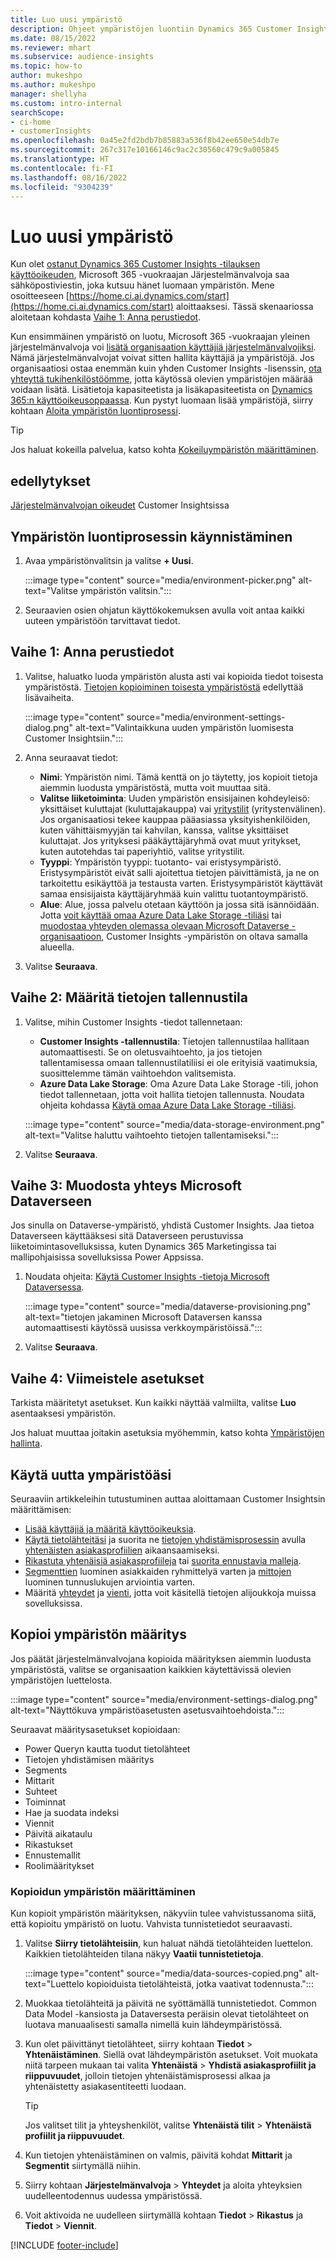 ```yaml
---
title: Luo uusi ympäristö
description: Ohjeet ympäristöjen luontiin Dynamics 365 Customer Insightsissa.
ms.date: 08/15/2022
ms.reviewer: mhart
ms.subservice: audience-insights
ms.topic: how-to
author: mukeshpo
ms.author: mukeshpo
manager: shellyha
ms.custom: intro-internal
searchScope:
- ci-home
- customerInsights
ms.openlocfilehash: 0a45e2fd2bdb7b85883a536f8b42ee650e54db7e
ms.sourcegitcommit: 267c317e10166146c9ac2c30560c479c9a005845
ms.translationtype: HT
ms.contentlocale: fi-FI
ms.lasthandoff: 08/16/2022
ms.locfileid: "9304239"
---
```

# <a name="create-a-new-environment"></a>Luo uusi ympäristö

Kun olet [ostanut Dynamics 365 Customer Insights -tilauksen käyttöoikeuden](paid-license.md), Microsoft 365 -vuokraajan Järjestelmänvalvoja saa sähköpostiviestin, joka kutsuu hänet luomaan ympäristön. Mene osoitteeseen [https://home.ci.ai.dynamics.com/start](https://home.ci.ai.dynamics.com/start) aloittaaksesi. Tässä skenaariossa aloitetaan kohdasta [Vaihe 1: Anna perustiedot](#step-1-provide-basic-information).

Kun ensimmäinen ympäristö on luotu, Microsoft 365 -vuokraajan yleinen järjestelmänvalvoja voi [lisätä organisaation käyttäjiä järjestelmänvalvojiksi](permissions.md). Nämä järjestelmänvalvojat voivat sitten hallita käyttäjiä ja ympäristöjä. Jos organisaatiosi ostaa enemmän kuin yhden Customer Insights -lisenssin, [ota yhteyttä tukihenkilöstöömme](https://go.microsoft.com/fwlink/?linkid=2079641), jotta käytössä olevien ympäristöjen määrää voidaan lisätä. Lisätietoja kapasiteetista ja lisäkapasiteetista on [Dynamics 365:n käyttöoikeusoppaassa](https://go.microsoft.com/fwlink/?LinkId=866544). Kun pystyt luomaan lisää ympäristöjä, siirry kohtaan [Aloita ympäristön luontiprosessi](#start-the-environment-creation-process).

> [!TIP]
> Jos haluat kokeilla palvelua, katso kohta [Kokeiluympäristön määrittäminen](trial-signup.md).

## <a name="prerequisites"></a>edellytykset

[Järjestelmänvalvojan oikeudet](permissions.md) Customer Insightsissa

## <a name="start-the-environment-creation-process"></a>Ympäristön luontiprosessin käynnistäminen

1. Avaa ympäristönvalitsin ja valitse **+ Uusi**.
  
   :::image type="content" source="media/environment-picker.png" alt-text="Valitse ympäristön valitsin.":::

1. Seuraavien osien ohjatun käyttökokemuksen avulla voit antaa kaikki uuteen ympäristöön tarvittavat tiedot.

## <a name="step-1-provide-basic-information"></a>Vaihe 1: Anna perustiedot

1. Valitse, haluatko luoda ympäristön alusta asti vai kopioida tiedot toisesta ympäristöstä. [Tietojen kopioiminen toisesta ympäristöstä](#copy-the-environment-configuration) edellyttää lisävaiheita.

   :::image type="content" source="media/environment-settings-dialog.png" alt-text="Valintaikkuna uuden ympäristön luomisesta Customer Insightsiin.":::

1. Anna seuraavat tiedot:

   - **Nimi**: Ympäristön nimi. Tämä kenttä on jo täytetty, jos kopioit tietoja aiemmin luodusta ympäristöstä, mutta voit muuttaa sitä.
   - **Valitse liiketoiminta**: Uuden ympäristön ensisijainen kohdeyleisö: yksittäiset kuluttajat (kuluttajakauppa) vai [yritystilit](work-with-business-accounts.md) (yritystenvälinen). Jos organisaatiosi tekee kauppaa pääasiassa yksityishenkilöiden, kuten vähittäismyyjän tai kahvilan, kanssa, valitse yksittäiset kuluttajat. Jos yrityksesi pääkäyttäjäryhmä ovat muut yritykset, kuten autotehdas tai paperiyhtiö, valitse yritystilit.
   - **Tyyppi**: Ympäristön tyyppi: tuotanto- vai eristysympäristö. Eristysympäristöt eivät salli ajoitettua tietojen päivittämistä, ja ne on tarkoitettu esikäyttöä ja testausta varten. Eristysympäristöt käyttävät samaa ensisijaista käyttäjäryhmää kuin valittu tuotantoympäristö.
   - **Alue**: Alue, jossa palvelu otetaan käyttöön ja jossa sitä isännöidään. Jotta [voit käyttää omaa Azure Data Lake Storage -tiliäsi](own-data-lake-storage.md) tai [muodostaa yhteyden olemassa olevaan Microsoft Dataverse -organisaatioon](customer-insights-dataverse.md), Customer Insights -ympäristön on oltava samalla alueella.

1. Valitse **Seuraava**.

## <a name="step-2-configure-data-storage"></a>Vaihe 2: Määritä tietojen tallennustila

1. Valitse, mihin Customer Insights -tiedot tallennetaan:

   - **Customer Insights -tallennustila**: Tietojen tallennustilaa hallitaan automaattisesti. Se on oletusvaihtoehto, ja jos tietojen tallentamisessa omaan tallennustilatiliisi ei ole erityisiä vaatimuksia, suosittelemme tämän vaihtoehdon valitsemista.
   - **Azure Data Lake Storage**: Oma Azure Data Lake Storage -tili, johon tiedot tallennetaan, jotta voit hallita tietojen tallennusta. Noudata ohjeita kohdassa [Käytä omaa Azure Data Lake Storage -tiliäsi](own-data-lake-storage.md).

   :::image type="content" source="media/data-storage-environment.png" alt-text="Valitse haluttu vaihtoehto tietojen tallentamiseksi.":::

1. Valitse **Seuraava**.

## <a name="step-3-connect-to-microsoft-dataverse"></a>Vaihe 3: Muodosta yhteys Microsoft Dataverseen

Jos sinulla on Dataverse-ympäristö, yhdistä Customer Insights. Jaa tietoa Dataverseen käyttääksesi sitä Dataverseen perustuvissa liiketoimintasovelluksissa, kuten Dynamics 365 Marketingissa tai mallipohjaisissa sovelluksissa Power Appsissa.

1. Noudata ohjeita: [Käytä Customer Insights -tietoja Microsoft Dataversessa](customer-insights-dataverse.md).

   :::image type="content" source="media/dataverse-provisioning.png" alt-text="tietojen jakaminen Microsoft Dataversen kanssa automaattisesti käytössä uusissa verkkoympäristöissä.":::

1. Valitse **Seuraava**.

## <a name="step-4-finalize-the-settings"></a>Vaihe 4: Viimeistele asetukset

Tarkista määritetyt asetukset. Kun kaikki näyttää valmiilta, valitse **Luo** asentaaksesi ympäristön.

Jos haluat muuttaa joitakin asetuksia myöhemmin, katso kohta [Ympäristöjen hallinta](manage-environments.md).

## <a name="work-with-your-new-environment"></a>Käytä uutta ympäristöäsi

Seuraaviin artikkeleihin tutustuminen auttaa aloittamaan Customer Insightsin määrittämisen:

- [Lisää käyttäjiä ja määritä käyttöoikeuksia](permissions.md).
- [Käytä tietolähteitäsi](data-sources.md) ja suorita ne [tietojen yhdistämisprosessin](data-unification.md) avulla [yhtenäisten asiakasprofiilien](customer-profiles.md) aikaansaamiseksi.
- [Rikastuta yhtenäisiä asiakasprofiileja](enrichment-hub.md) tai [suorita ennustavia malleja](predictions-overview.md).
- [Segmenttien](segments.md) luominen asiakkaiden ryhmittelyä varten ja [mittojen](measures.md) luominen tunnuslukujen arviointia varten.
- Määritä [yhteydet](connections.md) ja [vienti](export-destinations.md), jotta voit käsitellä tietojen alijoukkoja muissa sovelluksissa.

## <a name="copy-the-environment-configuration"></a>Kopioi ympäristön määritys

Jos päätät järjestelmänvalvojana kopioida määrityksen aiemmin luodusta ympäristöstä, valitse se organisaation kaikkien käytettävissä olevien ympäristöjen luettelosta.

:::image type="content" source="media/environment-settings-dialog.png" alt-text="Näyttökuva ympäristöasetusten asetusvaihtoehdoista.":::

Seuraavat määritysasetukset kopioidaan:

- Power Queryn kautta tuodut tietolähteet
- Tietojen yhdistämisen määritys
- Segments
- Mittarit
- Suhteet
- Toiminnat
- Hae ja suodata indeksi
- Viennit
- Päivitä aikataulu
- Rikastukset
- Ennustemallit
- Roolimääritykset

### <a name="set-up-a-copied-environment"></a>Kopioidun ympäristön määrittäminen

Kun kopioit ympäristön määrityksen, näkyviin tulee vahvistussanoma siitä, että kopioitu ympäristö on luotu. Vahvista tunnistetiedot seuraavasti.

1. Valitse **Siirry tietolähteisiin**, kun haluat nähdä tietolähteiden luettelon. Kaikkien tietolähteiden tilana näkyy **Vaatii tunnistetietoja**.

   :::image type="content" source="media/data-sources-copied.png" alt-text="Luettelo kopioiduista tietolähteistä, jotka vaativat todennusta.":::

1. Muokkaa tietolähteitä ja päivitä ne syöttämällä tunnistetiedot. Common Data Model -kansiosta ja Dataversesta peräisin olevat tietolähteet on luotava manuaalisesti samalla nimellä kuin lähdeympäristössä.

1. Kun olet päivittänyt tietolähteet, siirry kohtaan **Tiedot** > **Yhtenäistäminen**. Siellä ovat lähdeympäristön asetukset. Voit muokata niitä tarpeen mukaan tai valita **Yhtenäistä** > **Yhdistä asiakasprofiilit ja riippuvuudet**, jolloin tietojen yhtenäistämisprosessi alkaa ja yhtenäistetty asiakasentiteetti luodaan.

   > [!TIP]
   > Jos valitset tilit ja yhteyshenkilöt, valitse **Yhtenäistä tilit** > **Yhtenäistä profiilit ja riippuvuudet**.

1. Kun tietojen yhtenäistäminen on valmis, päivitä kohdat **Mittarit** ja **Segmentit** siirtymällä niihin.

1. Siirry kohtaan **Järjestelmänvalvoja** > **Yhteydet** ja aloita yhteyksien uudelleentodennus uudessa ympäristössä.

1. Voit aktivoida ne uudelleen siirtymällä kohtaan **Tiedot** > **Rikastus** ja **Tiedot** > **Viennit**.

[!INCLUDE [footer-include](includes/footer-banner.md)]
